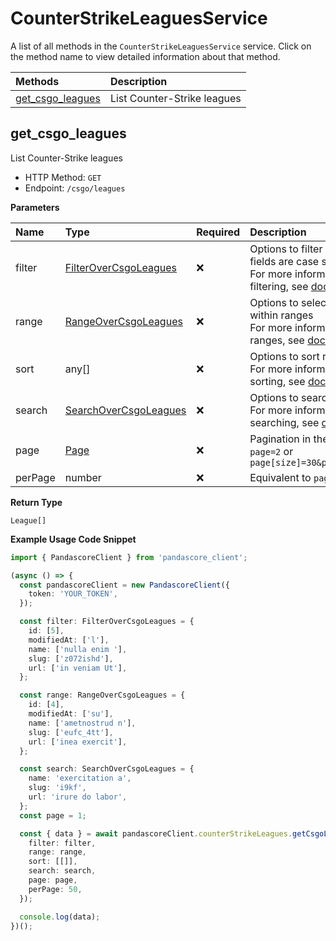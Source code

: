 # CounterStrikeLeaguesService

A list of all methods in the `CounterStrikeLeaguesService` service. Click on the method name to view detailed information about that method.

| Methods                               | Description                 |
| :------------------------------------ | :-------------------------- |
| [get_csgo_leagues](#get_csgo_leagues) | List Counter-Strike leagues |

## get_csgo_leagues

List Counter-Strike leagues

- HTTP Method: `GET`
- Endpoint: `/csgo/leagues`

**Parameters**

| Name    | Type                                                        | Required | Description                                                                                                                                         |
| :------ | :---------------------------------------------------------- | :------- | :-------------------------------------------------------------------------------------------------------------------------------------------------- |
| filter  | [FilterOverCsgoLeagues](../models/FilterOverCsgoLeagues.md) | ❌       | Options to filter results. String fields are case sensitive <br/>For more information on filtering, see [docs](/docs/filtering-and-sorting#filter). |
| range   | [RangeOverCsgoLeagues](../models/RangeOverCsgoLeagues.md)   | ❌       | Options to select results within ranges <br/>For more information on ranges, see [docs](/docs/filtering-and-sorting#range).                         |
| sort    | any[]                                                       | ❌       | Options to sort results <br/>For more information on sorting, see [docs](/docs/filtering-and-sorting#sort).                                         |
| search  | [SearchOverCsgoLeagues](../models/SearchOverCsgoLeagues.md) | ❌       | Options to search results <br/>For more information on searching, see [docs](/docs/filtering-and-sorting#search).                                   |
| page    | [Page](../models/Page.md)                                   | ❌       | Pagination in the form of `page=2` or `page[size]=30&page[number]=2`                                                                                |
| perPage | number                                                      | ❌       | Equivalent to `page[size]`                                                                                                                          |

**Return Type**

`League[]`

**Example Usage Code Snippet**

```typescript
import { PandascoreClient } from 'pandascore_client';

(async () => {
  const pandascoreClient = new PandascoreClient({
    token: 'YOUR_TOKEN',
  });

  const filter: FilterOverCsgoLeagues = {
    id: [5],
    modifiedAt: ['l'],
    name: ['nulla enim '],
    slug: ['z072ishd'],
    url: ['in veniam Ut'],
  };

  const range: RangeOverCsgoLeagues = {
    id: [4],
    modifiedAt: ['su'],
    name: ['ametnostrud n'],
    slug: ['eufc_4tt'],
    url: ['inea exercit'],
  };

  const search: SearchOverCsgoLeagues = {
    name: 'exercitation a',
    slug: 'i9kf',
    url: 'irure do labor',
  };
  const page = 1;

  const { data } = await pandascoreClient.counterStrikeLeagues.getCsgoLeagues({
    filter: filter,
    range: range,
    sort: [[]],
    search: search,
    page: page,
    perPage: 50,
  });

  console.log(data);
})();
```
